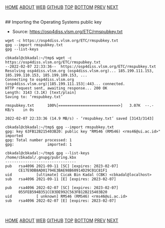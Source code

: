 ---
---
[HOME](index.md)
[ABOUT](README.md)
[WEB](https://osp4diss.vlsm.org/)
[GITHUB](https://github.com/os2xx/osp4diss/)
[TOP](#)
[BOTTOM](#endofpage)
[PREV](W02-01.md)
[NEXT](W02-03.md)

<br>
## Importing the Operating Systems public key

* Source: <https://osp4diss.vlsm.org/ETC/rmspubkey.txt>

```
wget -c https://osp4diss.vlsm.org/ETC/rmspubkey.txt
gpg --import rmspubkey.txt
gpg --list-keys

```

```
cbkadal@cbkadal:~/tmp$ wget -c https://osp4diss.vlsm.org/ETC/rmspubkey.txt
--2022-02-07 22:33:36--  https://osp4diss.vlsm.org/ETC/rmspubkey.txt
Resolving osp4diss.vlsm.org (osp4diss.vlsm.org)... 185.199.111.153, 185.199.110.153, 185.199.109.153, ...
Connecting to osp4diss.vlsm.org (osp4diss.vlsm.org)|185.199.111.153|:443... connected.
HTTP request sent, awaiting response... 200 OK
Length: 3143 (3.1K) [text/plain]
Saving to: ‘rmspubkey.txt’

rmspubkey.txt      100%[===========================>]   3.07K  --.-KB/s    in 0s      

2022-02-07 22:33:36 (14.9 MB/s) - ‘rmspubkey.txt’ saved [3143/3143]

cbkadal@cbkadal:~/tmp$ gpg --import rmspubkey.txt
gpg: key 63FB12B215403B20: public key "RMS46 (RMS46) <rms46@ui.ac.id>" imported
gpg: Total number processed: 1
gpg:               imported: 1

cbkadal@cbkadal:~/tmp$ gpg --list-keys
/home/cbkadal/.gnupg/pubring.kbx
--------------------------------
pub   rsa4096 2021-09-11 [SC] [expires: 2023-02-07]
      CE17E9DB8AD01794E3BAE98B60914D29C01C81F1
uid           [ultimate] Cicak Bin Kadal (CBK) <cbkadal@localhost>
sub   rsa4096 2021-09-11 [E] [expires: 2023-02-07]

pub   rsa4096 2022-02-07 [SC] [expires: 2023-02-07]
      055FEB594B351CC03DE992C563FB12B215403B20
uid           [ unknown] RMS46 (RMS46) <rms46@ui.ac.id>
sub   rsa4096 2022-02-07 [E] [expires: 2023-02-07]

```

<br id="endofpage"><br>
[HOME](index.md)
[ABOUT](README.md)
[WEB](https://osp4diss.vlsm.org/)
[GITHUB](/https://github.com/os2xx/osp4diss)
[TOP](#)
[BOTTOM](#endofpage)
[PREV](W02-01.md)
[NEXT](W02-03.md)

